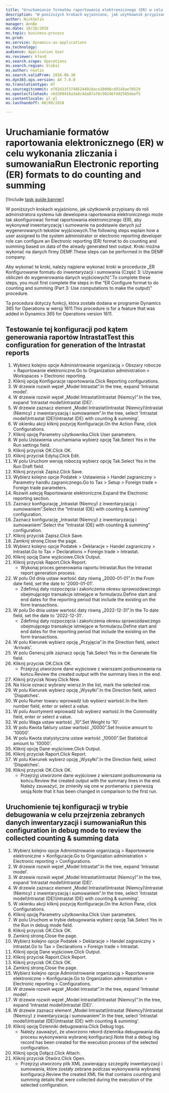 ```yaml
--- 
title: "Uruchamianie formatów raportowania elektronicznego (ER) w celu wykonania zliczania i sumowania"
description: "W poniższych krokach wyjaśniono, jak użytkownik przypisany do roli administratora systemu lub dewelopera raportowania elektronicznego może tak skonfigurować format raportowania elektronicznego (ER), aby wykonywał inwentaryzację i sumowanie na podstawie danych już wygenerowanych tekstów wyjściowych."
author: NickSelin
manager: AnnBe
ms.date: 10/28/2016
ms.topic: business-process
ms.prod: 
ms.service: dynamics-ax-applications
ms.technology: 
audience: Application User
ms.reviewer: kfend
ms.search.scope: Operations
ms.search.region: Global
ms.author: nselin
ms.search.validFrom: 2016-06-30
ms.dyn365.ops.version: AX 7.0.0
ms.translationtype: HT
ms.sourcegitcommit: e782d33f3748524491dace28008cd9148ae70529
ms.openlocfilehash: c6d309416a3a0c4da07a76c90246f492585deef5
ms.contentlocale: pl-pl
ms.lasthandoff: 08/09/2018

---
```

# <a name="run-electronic-reporting-er-formats-to-do-counting-and-summing"></a><span data-ttu-id="e3f56-103">Uruchamianie formatów raportowania elektronicznego (ER) w celu wykonania zliczania i sumowania</span><span class="sxs-lookup"><span data-stu-id="e3f56-103">Run Electronic reporting (ER) formats to do counting and summing</span></span>

[!include [task guide banner](../../includes/task-guide-banner.md)]

<span data-ttu-id="e3f56-104">W poniższych krokach wyjaśniono, jak użytkownik przypisany do roli administratora systemu lub dewelopera raportowania elektronicznego może tak skonfigurować format raportowania elektronicznego (ER), aby wykonywał inwentaryzację i sumowanie na podstawie danych już wygenerowanych tekstów wyjściowych.</span><span class="sxs-lookup"><span data-stu-id="e3f56-104">The following steps explain how a user assigned to the system administrator or electronic reporting developer role can configure an Electronic reporting (ER) format to do counting and summing based on data of the already generated text output.</span></span> <span data-ttu-id="e3f56-105">Kroki można wykonać na danych firmy DEMF.</span><span class="sxs-lookup"><span data-stu-id="e3f56-105">These steps can be performed in the DEMF company.</span></span>

<span data-ttu-id="e3f56-106">Aby wykonać te kroki, należy najpierw wykonać kroki w procedurze „ER Konfigurowanie formatu do inwentaryzacji i sumowania (Część 3: Używanie obliczeń do wygenerowania danych wyjściowych)”.</span><span class="sxs-lookup"><span data-stu-id="e3f56-106">To complete these steps, you must first complete the steps in the “ER Configure format to do counting and summing (Part 3: Use computations to make the output)” procedure.</span></span>

<span data-ttu-id="e3f56-107">Ta procedura dotyczy funkcji, która została dodana w programie Dynamics 365 for Operations w wersji 1611.</span><span class="sxs-lookup"><span data-stu-id="e3f56-107">This procedure is for a feature that was added in Dynamics 365 for Operations version 1611.</span></span>


## <a name="test-this-configuration-for-generation-of-the-intrastat-reports"></a><span data-ttu-id="e3f56-108">Testowanie tej konfiguracji pod kątem generowania raportów Intrastat</span><span class="sxs-lookup"><span data-stu-id="e3f56-108">Test this configuration for generation of the Intrastat reports</span></span>
1. <span data-ttu-id="e3f56-109">Wybierz kolejno opcje Administrowanie organizacją > Obszary robocze > Raportowanie elektroniczne.</span><span class="sxs-lookup"><span data-stu-id="e3f56-109">Go to Organization administration > Workspaces > Electronic reporting.</span></span>
2. <span data-ttu-id="e3f56-110">Kliknij opcję Konfiguracje raportowania.</span><span class="sxs-lookup"><span data-stu-id="e3f56-110">Click Reporting configurations.</span></span>
3. <span data-ttu-id="e3f56-111">W drzewie rozwiń węzeł „Model Intrastat”.</span><span class="sxs-lookup"><span data-stu-id="e3f56-111">In the tree, expand 'Intrastat model'.</span></span>
4. <span data-ttu-id="e3f56-112">W drzewie rozwiń węzeł „Model Intrastat\Intrastat (Niemcy)”.</span><span class="sxs-lookup"><span data-stu-id="e3f56-112">In the tree, expand 'Intrastat model\Intrastat (DE)'.</span></span>
5. <span data-ttu-id="e3f56-113">W drzewie zaznacz element „Model Intrastat\Intrastat (Niemcy)\Intrastat (Niemcy) z inwentaryzacją i sumowaniem”.</span><span class="sxs-lookup"><span data-stu-id="e3f56-113">In the tree, select 'Intrastat model\Intrastat (DE)\Intrastat (DE) with counting & summing'.</span></span>
6. <span data-ttu-id="e3f56-114">W okienku akcji kliknij pozycję Konfiguracje.</span><span class="sxs-lookup"><span data-stu-id="e3f56-114">On the Action Pane, click Configurations.</span></span>
7. <span data-ttu-id="e3f56-115">Kliknij opcję Parametry użytkownika.</span><span class="sxs-lookup"><span data-stu-id="e3f56-115">Click User parameters.</span></span>
8. <span data-ttu-id="e3f56-116">W polu Ustawienia uruchamiania wybierz opcję Tak.</span><span class="sxs-lookup"><span data-stu-id="e3f56-116">Select Yes in the Run settings field.</span></span>
9. <span data-ttu-id="e3f56-117">Kliknij przycisk OK.</span><span class="sxs-lookup"><span data-stu-id="e3f56-117">Click OK.</span></span>
10. <span data-ttu-id="e3f56-118">Kliknij przycisk Edytuj.</span><span class="sxs-lookup"><span data-stu-id="e3f56-118">Click Edit.</span></span>
11. <span data-ttu-id="e3f56-119">W polu Uruchom wersję roboczą wybierz opcję Tak.</span><span class="sxs-lookup"><span data-stu-id="e3f56-119">Select Yes in the Run Draft field.</span></span>
12. <span data-ttu-id="e3f56-120">Kliknij przycisk Zapisz.</span><span class="sxs-lookup"><span data-stu-id="e3f56-120">Click Save.</span></span>
13. <span data-ttu-id="e3f56-121">Wybierz kolejno opcje Podatek > Ustawienia > Handel zagraniczny > Parametry handlu zagranicznego.</span><span class="sxs-lookup"><span data-stu-id="e3f56-121">Go to Tax > Setup > Foreign trade > Foreign trade parameters.</span></span>
14. <span data-ttu-id="e3f56-122">Rozwiń sekcję Raportowanie elektroniczne.</span><span class="sxs-lookup"><span data-stu-id="e3f56-122">Expand the Electronic reporting section.</span></span>
15. <span data-ttu-id="e3f56-123">Zaznacz konfigurację „Intrastat (Niemcy) z inwentaryzacją i sumowaniem”.</span><span class="sxs-lookup"><span data-stu-id="e3f56-123">Select the “Intrastat (DE) with counting & summing” configuration.</span></span>
16. <span data-ttu-id="e3f56-124">Zaznacz konfigurację „Intrastat (Niemcy) z inwentaryzacją i sumowaniem”.</span><span class="sxs-lookup"><span data-stu-id="e3f56-124">Select the “Intrastat (DE) with counting & summing” configuration.</span></span>
17. <span data-ttu-id="e3f56-125">Kliknij przycisk Zapisz.</span><span class="sxs-lookup"><span data-stu-id="e3f56-125">Click Save.</span></span>
18. <span data-ttu-id="e3f56-126">Zamknij stronę.</span><span class="sxs-lookup"><span data-stu-id="e3f56-126">Close the page.</span></span>
19. <span data-ttu-id="e3f56-127">Wybierz kolejno opcje Podatek > Deklaracje > Handel zagraniczny > Intrastat.</span><span class="sxs-lookup"><span data-stu-id="e3f56-127">Go to Tax > Declarations > Foreign trade > Intrastat.</span></span>
20. <span data-ttu-id="e3f56-128">Kliknij opcję Dane wyjściowe.</span><span class="sxs-lookup"><span data-stu-id="e3f56-128">Click Output.</span></span>
21. <span data-ttu-id="e3f56-129">Kliknij przycisk Raport.</span><span class="sxs-lookup"><span data-stu-id="e3f56-129">Click Report.</span></span>
    * <span data-ttu-id="e3f56-130">Wykonaj proces generowania raportu Intrastat.</span><span class="sxs-lookup"><span data-stu-id="e3f56-130">Run the Intrastat report generation process.</span></span>  
22. <span data-ttu-id="e3f56-131">W polu Od dnia ustaw wartość daty równą „2000-01-01”.</span><span class="sxs-lookup"><span data-stu-id="e3f56-131">In the From date field, set the date to '2000-01-01'.</span></span>
    * <span data-ttu-id="e3f56-132">Zdefiniuj daty rozpoczęcia i zakończenia okresu sprawozdawczego obejmującego transakcje istniejące w formularzu.</span><span class="sxs-lookup"><span data-stu-id="e3f56-132">Define start and end dates for the reporting period that include the existing on the form transactions.</span></span>  
23. <span data-ttu-id="e3f56-133">W polu Do dnia ustaw wartość daty równą „2022-12-31”.</span><span class="sxs-lookup"><span data-stu-id="e3f56-133">In the To date field, set the date to '2022-12-31'.</span></span>
    * <span data-ttu-id="e3f56-134">Zdefiniuj daty rozpoczęcia i zakończenia okresu sprawozdawczego obejmującego transakcje istniejące w formularzu.</span><span class="sxs-lookup"><span data-stu-id="e3f56-134">Define start and end dates for the reporting period that include the existing on the form transactions.</span></span>  
24. <span data-ttu-id="e3f56-135">W polu Kierunek wybierz opcję „Przyjęcia”.</span><span class="sxs-lookup"><span data-stu-id="e3f56-135">In the Direction field, select 'Arrivals'.</span></span>
25. <span data-ttu-id="e3f56-136">W polu Generuj plik zaznacz opcję Tak.</span><span class="sxs-lookup"><span data-stu-id="e3f56-136">Select Yes in the Generate file field.</span></span>
26. <span data-ttu-id="e3f56-137">Kliknij przycisk OK.</span><span class="sxs-lookup"><span data-stu-id="e3f56-137">Click OK.</span></span>
    * <span data-ttu-id="e3f56-138">Przejrzyj utworzone dane wyjściowe z wierszami podsumowania na końcu.</span><span class="sxs-lookup"><span data-stu-id="e3f56-138">Review the created output with the summary lines in the end.</span></span>  
27. <span data-ttu-id="e3f56-139">Kliknij przycisk Nowy.</span><span class="sxs-lookup"><span data-stu-id="e3f56-139">Click New.</span></span>
28. <span data-ttu-id="e3f56-140">Na liście oznacz wybrany wiersz.</span><span class="sxs-lookup"><span data-stu-id="e3f56-140">In the list, mark the selected row.</span></span>
29. <span data-ttu-id="e3f56-141">W polu Kierunek wybierz opcję „Wysyłki”.</span><span class="sxs-lookup"><span data-stu-id="e3f56-141">In the Direction field, select 'Dispatches'.</span></span>
30. <span data-ttu-id="e3f56-142">W polu Numer towaru wprowadź lub wybierz wartość.</span><span class="sxs-lookup"><span data-stu-id="e3f56-142">In the Item number field, enter or select a value.</span></span>
31. <span data-ttu-id="e3f56-143">W polu Asortyment wprowadź lub wybierz wartość.</span><span class="sxs-lookup"><span data-stu-id="e3f56-143">In the Commodity field, enter or select a value.</span></span>
32. <span data-ttu-id="e3f56-144">W polu Waga ustaw wartość „10”.</span><span class="sxs-lookup"><span data-stu-id="e3f56-144">Set Weight to '10'.</span></span>
33. <span data-ttu-id="e3f56-145">W polu Kwota faktury ustaw wartość „10000”.</span><span class="sxs-lookup"><span data-stu-id="e3f56-145">Set Invoice amount to '10000'.</span></span>
34. <span data-ttu-id="e3f56-146">W polu Kwota statystyczna ustaw wartość „10000”.</span><span class="sxs-lookup"><span data-stu-id="e3f56-146">Set Statistical amount to '10000'.</span></span>
35. <span data-ttu-id="e3f56-147">Kliknij opcję Dane wyjściowe.</span><span class="sxs-lookup"><span data-stu-id="e3f56-147">Click Output.</span></span>
36. <span data-ttu-id="e3f56-148">Kliknij przycisk Raport.</span><span class="sxs-lookup"><span data-stu-id="e3f56-148">Click Report.</span></span>
37. <span data-ttu-id="e3f56-149">W polu Kierunek wybierz opcję „Wysyłki”.</span><span class="sxs-lookup"><span data-stu-id="e3f56-149">In the Direction field, select 'Dispatches'.</span></span>
38. <span data-ttu-id="e3f56-150">Kliknij przycisk OK.</span><span class="sxs-lookup"><span data-stu-id="e3f56-150">Click OK.</span></span>
    * <span data-ttu-id="e3f56-151">Przejrzyj utworzone dane wyjściowe z wierszami podsumowania na końcu.</span><span class="sxs-lookup"><span data-stu-id="e3f56-151">Review the created output with the summary lines in the end.</span></span> <span data-ttu-id="e3f56-152">Należy zauważyć, że zmieniły się one w porównaniu z pierwszą sesją.</span><span class="sxs-lookup"><span data-stu-id="e3f56-152">Note that it has been changed in comparison to the first run.</span></span>  

## <a name="run-this-configuration-in-debug-mode-to-review-the-collected-counting--summing-data"></a><span data-ttu-id="e3f56-153">Uruchomienie tej konfiguracji w trybie debugowania w celu przejrzenia zebranych danych inwentaryzacji i sumowania</span><span class="sxs-lookup"><span data-stu-id="e3f56-153">Run this configuration in debug mode to review the collected counting & summing data</span></span>
1. <span data-ttu-id="e3f56-154">Wybierz kolejno opcje Administrowanie organizacją > Raportowanie elektroniczne > Konfiguracje.</span><span class="sxs-lookup"><span data-stu-id="e3f56-154">Go to Organization administration > Electronic reporting > Configurations.</span></span>
2. <span data-ttu-id="e3f56-155">W drzewie rozwiń węzeł „Model Intrastat”.</span><span class="sxs-lookup"><span data-stu-id="e3f56-155">In the tree, expand 'Intrastat model'.</span></span>
3. <span data-ttu-id="e3f56-156">W drzewie rozwiń węzeł „Model Intrastat\Intrastat (Niemcy)”.</span><span class="sxs-lookup"><span data-stu-id="e3f56-156">In the tree, expand 'Intrastat model\Intrastat (DE)'.</span></span>
4. <span data-ttu-id="e3f56-157">W drzewie zaznacz element „Model Intrastat\Intrastat (Niemcy)\Intrastat (Niemcy) z inwentaryzacją i sumowaniem”.</span><span class="sxs-lookup"><span data-stu-id="e3f56-157">In the tree, select 'Intrastat model\Intrastat (DE)\Intrastat (DE) with counting & summing'.</span></span>
5. <span data-ttu-id="e3f56-158">W okienku akcji kliknij pozycję Konfiguracje.</span><span class="sxs-lookup"><span data-stu-id="e3f56-158">On the Action Pane, click Configurations.</span></span>
6. <span data-ttu-id="e3f56-159">Kliknij opcję Parametry użytkownika.</span><span class="sxs-lookup"><span data-stu-id="e3f56-159">Click User parameters.</span></span>
7. <span data-ttu-id="e3f56-160">W polu Uruchom w trybie debugowania wybierz opcję Tak.</span><span class="sxs-lookup"><span data-stu-id="e3f56-160">Select Yes in the Run in debug mode field.</span></span>
8. <span data-ttu-id="e3f56-161">Kliknij przycisk OK.</span><span class="sxs-lookup"><span data-stu-id="e3f56-161">Click OK.</span></span>
9. <span data-ttu-id="e3f56-162">Zamknij stronę.</span><span class="sxs-lookup"><span data-stu-id="e3f56-162">Close the page.</span></span>
10. <span data-ttu-id="e3f56-163">Wybierz kolejno opcje Podatek > Deklaracje > Handel zagraniczny > Intrastat.</span><span class="sxs-lookup"><span data-stu-id="e3f56-163">Go to Tax > Declarations > Foreign trade > Intrastat.</span></span>
11. <span data-ttu-id="e3f56-164">Kliknij opcję Dane wyjściowe.</span><span class="sxs-lookup"><span data-stu-id="e3f56-164">Click Output.</span></span>
12. <span data-ttu-id="e3f56-165">Kliknij przycisk Raport.</span><span class="sxs-lookup"><span data-stu-id="e3f56-165">Click Report.</span></span>
13. <span data-ttu-id="e3f56-166">Kliknij przycisk OK.</span><span class="sxs-lookup"><span data-stu-id="e3f56-166">Click OK.</span></span>
14. <span data-ttu-id="e3f56-167">Zamknij stronę.</span><span class="sxs-lookup"><span data-stu-id="e3f56-167">Close the page.</span></span>
15. <span data-ttu-id="e3f56-168">Wybierz kolejno opcje Administrowanie organizacją > Raportowanie elektroniczne > Konfiguracje.</span><span class="sxs-lookup"><span data-stu-id="e3f56-168">Go to Organization administration > Electronic reporting > Configurations.</span></span>
16. <span data-ttu-id="e3f56-169">W drzewie rozwiń węzeł „Model Intrastat”.</span><span class="sxs-lookup"><span data-stu-id="e3f56-169">In the tree, expand 'Intrastat model'.</span></span>
17. <span data-ttu-id="e3f56-170">W drzewie rozwiń węzeł „Model Intrastat\Intrastat (Niemcy)”.</span><span class="sxs-lookup"><span data-stu-id="e3f56-170">In the tree, expand 'Intrastat model\Intrastat (DE)'.</span></span>
18. <span data-ttu-id="e3f56-171">W drzewie zaznacz element „Model Intrastat\Intrastat (Niemcy)\Intrastat (Niemcy) z inwentaryzacją i sumowaniem”.</span><span class="sxs-lookup"><span data-stu-id="e3f56-171">In the tree, select 'Intrastat model\Intrastat (DE)\Intrastat (DE) with counting & summing'.</span></span>
19. <span data-ttu-id="e3f56-172">Kliknij opcję Dzienniki debugowania.</span><span class="sxs-lookup"><span data-stu-id="e3f56-172">Click Debug logs.</span></span>
    * <span data-ttu-id="e3f56-173">Należy zauważyć, że utworzono rekord dziennika debugowania dla procesu wykonywania wybranej konfiguracji.</span><span class="sxs-lookup"><span data-stu-id="e3f56-173">Note that a debug log record has been created for the execution process of the selected configuration.</span></span>  
20. <span data-ttu-id="e3f56-174">Kliknij opcję Dołącz.</span><span class="sxs-lookup"><span data-stu-id="e3f56-174">Click Attach.</span></span>
21. <span data-ttu-id="e3f56-175">Kliknij przycisk Otwórz.</span><span class="sxs-lookup"><span data-stu-id="e3f56-175">Click Open.</span></span>
    * <span data-ttu-id="e3f56-176">Przejrzyj utworzony plik XML zawierający szczegóły inwentaryzacji i sumowania, które zostały zebrane podczas wykonywania wybranej konfiguracji.</span><span class="sxs-lookup"><span data-stu-id="e3f56-176">Review the created XML file that contains counting and summing details that were collected during the execution of the selected configuration.</span></span>  


